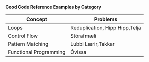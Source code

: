 **Good Code Reference Examples by Category**

| Concept  | Problems |
| ------------- | ------------- |
| Loops  |Reduplication, Hipp Hipp,Telja|
| Control Flow  |Stórafmæli|
| Pattern Matching |Lubbi Lærir,Takkar|
| Functional Programming |Óvissa|

